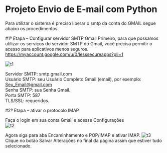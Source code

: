 # Projeto Envio de E-mail com Python
Para utilizar o sistema é preciso liberar o smtp da conta do GMAIL segue abaixo os procedimentos.

#1ª Etapa – Configurar servidor SMTP Gmail
Primeiro, para que possamos utilizar os serviços do servidor SMTP do Gmail, você precisa permitir o acesso para aplicativos menos seguros.
https://myaccount.google.com/u/0/lesssecureapps?pli=1

![t1](https://user-images.githubusercontent.com/96980587/161424278-6c51cf33-9183-43e1-af95-b8f04ed701c2.jpg)

Servidor SMTP: smtp.gmail.com <br/>
Usuário SMTP: seu Usuário Completo Gmail (email), por exemplo: Seu_Email@gmail.com<br/>
Senha SMTP: sua Senha Gmail.<br/>
Porta SMTP: 587<br/>
TLS/SSL: requeridos.<br/>

#2ª Etapa – ativar o protocolo IMAP

Faça o login em sua conta Gmail e acesse Configurações<br/>
![t2](https://user-images.githubusercontent.com/96980587/161424594-46b7ba9b-11e8-4a51-b5bf-ea35986e973a.jpg)

Agora siga para aba Encaminhamento e POP/IMAP e ativar IMAP.
![t3](https://user-images.githubusercontent.com/96980587/161424745-d40fa87e-6d3c-4c91-b217-54c3592d6fb6.jpg)
Clique no botão Salvar Alterações no final da página assim que estiver tudo selecionado.
